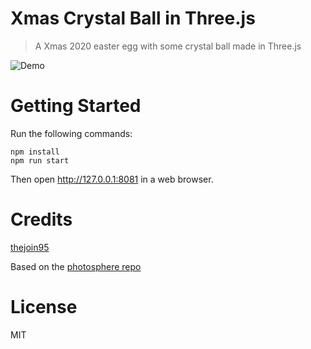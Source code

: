# Xmas Crystal Ball in Three.js

> A Xmas 2020 easter egg with some crystal ball made in Three.js

![Demo](/../master/assets/demo.png?raw=true "Demo Image")

# Getting Started
Run the following commands:

```
npm install
npm run start
```
Then open http://127.0.0.1:8081 in a web browser.

# Credits

[thejoin95](https://github.com/thejoin95)

Based on the [photosphere repo](https://github.com/sneha-belkhale/photospheres-threejs)

# License

MIT
